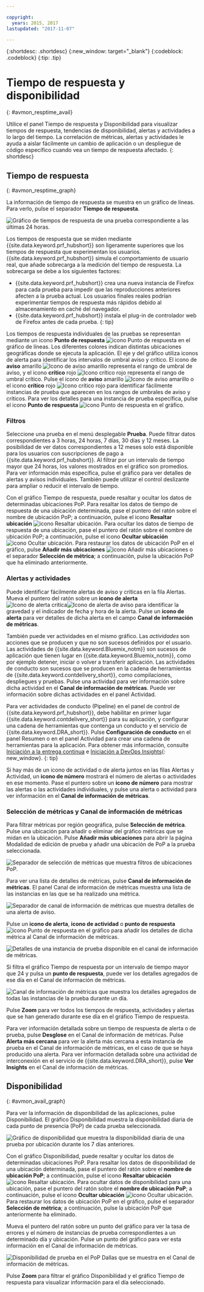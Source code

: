 ```yaml
---

copyright:
  years: 2015, 2017
lastupdated: "2017-11-07"

---
```


{:shortdesc: .shortdesc}
{:new_window: target="_blank"}
{:codeblock: .codeblock}
{:tip: .tip}

# Tiempo de respuesta y disponibilidad
{: #avmon_resptime_avail}

Utilice el panel Tiempo de respuesta y Disponibilidad para visualizar tiempos de respuesta, tendencias de disponibilidad, alertas y actividades a lo largo del tiempo. La correlación de métricas, alertas y actividades le ayuda a aislar fácilmente un cambio de aplicación o un despliegue de código específico cuando vea un tiempo de respuesta afectado.
{: shortdesc}

## Tiempo de respuesta
{: #avmon_resptime_graph}

La información de tiempo de respuesta se muestra en un gráfico de líneas. Para verlo, pulse el separador **Tiempo de respuesta**.

![Gráfico de tiempos de respuesta de una prueba correspondiente a las últimas 24 horas.](images/avmon_rt_gr.jpg)

Los tiempos de respuesta que se miden mediante {{site.data.keyword.prf_hubshort}} son ligeramente superiores que los tiempos de respuesta que experimentan los usuarios. {{site.data.keyword.prf_hubshort}} simula el comportamiento de usuario real, que añade sobrecarga a la medición del tiempo de respuesta. La sobrecarga se debe a los siguientes factores:
  - {{site.data.keyword.prf_hubshort}} crea una nueva instancia de Firefox para cada prueba para impedir que las reproducciones anteriores afecten a la prueba actual. Los usuarios finales reales podrían experimentar tiempos de respuesta más rápidos debido al almacenamiento en caché del navegador.
  - {{site.data.keyword.prf_hubshort}} instala el plug-in de controlador web de Firefox antes de cada prueba.
{: tip}

Los tiempos de respuesta individuales de las pruebas se representan mediante un icono **Punto de respuesta** ![icono Punto de respuesta](images/crcl_icn_white.jpg) en el gráfico de líneas. Los diferentes colores indican distintas ubicaciones geográficas donde se ejecuta la aplicación. El eje y del gráfico utiliza iconos de alerta para identificar los intervalos de umbral aviso y crítico. El icono de
**aviso** amarillo ![Icono de aviso amarillo](images/alrt_icn_white_smll.jpg) representa el rango de umbral de aviso, y el icono **crítico** rojo ![Icono crítico rojo](images/wrng_icn_white_smll.jpg) representa el rango de umbral crítico. Pulse el icono de **aviso** amarillo ![Icono de aviso amarillo](images/alrt_icn_white_smll.jpg) o el icono **crítico** rojo ![Icono crítico rojo](images/wrng_icn_white_smll.jpg) para identificar fácilmente instancias de prueba que aparecen en los rangos de umbrales de aviso y críticos. Para ver los detalles para una instancia de prueba específica, pulse el icono **Punto de respuesta** ![icono Punto de respuesta](images/crcl_icn_white.jpg) en el gráfico.

### Filtros

Seleccione una prueba en el menú desplegable **Prueba**. Puede filtrar datos correspondientes a 3 horas, 24 horas, 7 días, 30 días y 12 meses. La posibilidad de ver datos correspondientes a 12 meses solo está disponible para los usuarios con suscripciones de pago a {{site.data.keyword.prf_hubshort}}. Al filtrar por un intervalo de tiempo mayor que 24 horas, los valores mostrados en el gráfico son promedios. Para ver información más específica, pulse el gráfico para ver detalles de alertas y avisos individuales. También puede utilizar el control deslizante para ampliar o reducir el intervalo de tiempo.

Con el gráfico Tiempo de respuesta, puede resaltar y ocultar los datos de determinadas ubicaciones PoP. Para resaltar los datos de tiempo de respuesta de una ubicación determinada, pase el puntero del ratón sobre el nombre de ubicación PoP; a continuación, pulse el icono **Resaltar ubicación** ![icono Resaltar ubicación](images/avmon_location_highlight.jpg). Para ocultar los datos de tiempo de respuesta de una ubicación, pase el puntero del ratón sobre el nombre de ubicación PoP; a continuación, pulse el icono **Ocultar ubicación** ![icono Ocultar ubicación](images/avmon_location_remove.jpg). Para restaurar los datos de ubicación PoP en el gráfico, pulse **Añadir más ubicaciones** ![icono Añadir más ubicaciones](images/icn_plus_20x20.jpg) o el separador **Selección de métrica**; a continuación, pulse la ubicación PoP que ha eliminado anteriormente.

### Alertas y actividades

Puede identificar fácilmente alertas de aviso y críticas en la fila Alertas. Mueva el puntero del ratón sobre un **icono de alerta** ![Icono de alerta crítica](images/avmon_crit_alert.png)![Icono de alerta de aviso](images/avmon_warn_alert.png) para identificar la gravedad y el indicador de fecha y hora de la alerta. Pulse un **icono de alerta** para ver detalles de dicha alerta en el campo **Canal de información de métricas**.

También puede ver actividades en el mismo gráfico. Las _actividades_ son acciones que se producen y que no son sucesos definidos por el usuario. Las actividades de {{site.data.keyword.Bluemix_notm}} son sucesos de aplicación que tienen lugar en {{site.data.keyword.Bluemix_notm}}, como por ejemplo detener, iniciar o volver a transferir aplicación. Las actividades de conducto son sucesos que se producen en la cadena de herramientas de {{site.data.keyword.contdelivery_short}}, como compilaciones, despliegues y pruebas. Pulse una actividad para ver información sobre dicha actividad en el **Canal de información de métricas**. Puede ver información sobre dichas actividades en el panel Actividad.

Para ver actividades de conducto (Pipeline) en el panel de control de {{site.data.keyword.prf_hubshort}}, debe habilitar en primer lugar {{site.data.keyword.contdelivery_short}} para su aplicación, y configurar una cadena de herramientas que contenga un conducto y el servicio de {{site.data.keyword.DRA_short}}. Pulse **Configuración de conducto** en el panel Resumen o en el panel Actividad para crear una cadena de herramientas para la aplicación. Para obtener más información, consulte [Iniciación a la entrega continua](../ContinuousDelivery/index.html "(Se abre en un nuevo separador o ventana)") e [Iniciación a DevOps Insights](../DevOpsInsights/index.html#gettingstarted "(Se abre en un nuevo separador o ventana)"){: new_window}.
{: tip}

Si hay más de un icono de actividad o de alerta juntos en las filas Alertas y Actividad, un **icono de número** mostrará el número de alertas o actividades en ese momento. Pase el puntero sobre un **icono de número** para mostrar las alertas o las actividades individuales, y pulse una alerta o actividad para ver información en el **Canal de información de métricas**.

### Selección de métricas y Canal de información de métricas

Para filtrar métricas por región geográfica,
pulse **Selección de métrica**. Pulse una ubicación para añadir o eliminar del gráfico métricas que se midan en la ubicación. Pulse **Añadir más ubicaciones** para abrir la página Modalidad de edición de prueba y añadir una ubicación de PoP a la prueba
seleccionada.

![Separador de selección de métricas que muestra filtros de ubicaciones PoP.](images/avmon_metric_sel.jpg)

Para ver una lista de detalles de métricas, pulse **Canal de información de métricas**. El panel Canal de información de métricas muestra una lista de las instancias en las que se ha realizado una métrica.

![Separador de canal de información de métricas que muestra detalles de una alerta de aviso.](images/avmon_warn_met_feed.png)

Pulse un **icono de alerta**, **icono de actividad** o **punto de respuesta** ![icono Punto de respuesta](images/crcl_icn_white.jpg) en el gráfico para añadir los detalles de dicha métrica al Canal de información de métricas.

![Detalles de una instancia de prueba disponible en el canal de información de métricas.](images/avmon_avail_metfeed.png)

Si filtra el gráfico Tiempo de respuesta por un intervalo de tiempo mayor que 24 y pulsa un **punto de respuesta**, puede ver los detalles agregados de ese día en el Canal de información de métricas.

![Canal de información de métricas que muestra los detalles agregados de todas las instancias de la prueba durante un día.](images/avmon_avail_day_met_feed.png)

Pulse **Zoom** para ver todos los tiempos de respuesta, actividades y alertas que se han generado durante ese día en el gráfico Tiempo de respuesta.

Para ver información detallada sobre un tiempo de respuesta de alerta o de prueba, pulse **Desglose** en el Canal de información de métricas. Pulse **Alerta más cercana** para ver la alerta más cercana a esta instancia de prueba en el Canal de información de métricas, en el caso de que se haya producido una alerta. Para ver información detallada sobre una actividad de interconexión en el servicio de {{site.data.keyword.DRA_short}}, pulse **Ver Insights** en el Canal de información de métricas.

## Disponibilidad
{: #avmon_avail_graph}

Para ver la información de disponibilidad de las aplicaciones, pulse Disponibilidad. El gráfico Disponibilidad muestra la disponibilidad diaria de cada punto de presencia (PoP) de cada prueba seleccionada.

![Gráfico de disponibilidad que muestra la disponibilidad diaria de una prueba por ubicación durante los 7 días anteriores.](images/avmon_avail_graph.png)

Con el gráfico Disponibilidad, puede resaltar y ocultar los datos de determinadas ubicaciones PoP. Para resaltar los datos de disponibilidad de una ubicación determinada, pase el puntero del ratón sobre el **nombre de ubicación PoP**; a continuación, pulse el icono **Resaltar ubicación** ![icono Resaltar ubicación](images/avmon_location_highlight.jpg). Para ocultar datos de disponibilidad para una ubicación, pase el puntero del ratón sobre el **nombre de ubicación PoP**; a continuación, pulse el icono **Ocultar ubicación** ![icono Ocultar ubicación](images/avmon_location_remove.jpg). Para restaurar los datos de ubicación PoP en el gráfico, pulse el separador **Selección de métrica**; a continuación, pulse la ubicación PoP que anteriormente ha eliminado.

Mueva el puntero del ratón sobre un punto del gráfico para ver la tasa de errores y el número de instancias de prueba correspondientes a un determinado día y ubicación. Pulse un punto del gráfico para ver esta información en el Canal de información de métricas.

![Disponibilidad de prueba en el PoP Dallas que se muestra en el Canal de información de métricas.](images/avmon_avail_metric.png)

Pulse **Zoom** para filtrar el gráfico Disponibilidad y el gráfico Tiempo de respuesta para visualizar información para el día seleccionado.
